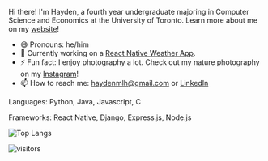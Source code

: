Hi there! I'm Hayden, a fourth year undergraduate majoring in Computer Science and Economics at the University of Toronto. Learn more about me on my [website](https://haydenmlh.github.io/)!

- 😄 Pronouns: he/him
- 🔭 Currently working on a [React Native Weather App](https://github.com/haydenmlh/WeatherMan). 
- ⚡ Fun fact: I enjoy photography a lot. Check out my nature photography on my [Instagram](https://www.instagram.com/haydennnature/ "Instagram: haydennnature")! 
- 📫 How to reach me: haydenmlh@gmail.com or [LinkedIn](https://www.linkedin.com/in/haydenmlh/)

Languages: Python, Java, Javascript, C

Frameworks: React Native, Django, Express.js, Node.js

![Top Langs](https://github-readme-stats.vercel.app/api/top-langs/?username=haydenmlh&layout=compact)

![visitors](https://visitor-badge.glitch.me/badge?page_id=haydenmlh.haydenmlh)
